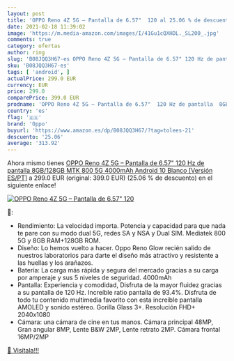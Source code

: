 ```yaml
---
layout: post
title: 'OPPO Reno 4Z 5G – Pantalla de 6.57"  120 al 25.06 % de descuento'
date: 2021-02-18 11:39:02
image: 'https://m.media-amazon.com/images/I/41Gu1cQXHDL._SL200_.jpg'
comments: true
category: ofertas
author: ring
slug: 'B08JQQ3H67-es OPPO Reno 4Z 5G – Pantalla de 6.57" 120 Hz de pantalla...'
sku: 'B08JQQ3H67-es'
tags: [ 'android', ]
actualPrice: 299.0 EUR
currency: EUR
price: 299.0
comparePrice: 399.0 EUR
prodname: 'OPPO Reno 4Z 5G – Pantalla de 6.57"  120 Hz de pantalla  8GB/128GB  MTK 800 5G  4000mAh  Android 10  Blanco [Versión ES/PT]'
country: 'es'
flag: '🇪🇸'
brand: 'Oppo'
buyurl: 'https://www.amazon.es/dp/B08JQQ3H67/?tag=tolees-21'
descuento: '25.06'
average: '313.92'
---
```


Ahora mismo tienes [OPPO Reno 4Z 5G – Pantalla de 6.57"  120 Hz de pantalla  8GB/128GB  MTK 800 5G  4000mAh  Android 10  Blanco [Versión ES/PT]](https://www.amazon.es/dp/B08JQQ3H67/?tag=tolees-21) a 299.0 EUR (original: 399.0 EUR) (25.06 %  de descuento) en el siguiente enlace!

[![OPPO Reno 4Z 5G – Pantalla de 6.57"  120](https://m.media-amazon.com/images/I/41Gu1cQXHDL._SL200_.jpg)](https://www.amazon.es/dp/B08JQQ3H67/?tag=tolees-21)

🔎:

- Rendimiento: La velocidad importa. Potencia y capacidad para que nada te pare con su modo dual 5G, redes SA y NSA y Dual SIM. Mediatek 800 5G y 8GB RAM+128GB ROM.
- Diseño: Lo hemos vuelto a hacer. Oppo Reno Glow recién salido de nuestros laboratorios para darte el diseño más atractivo y resistente a las huellas y los arañazos.
- Batería: La carga más rápida y segura del mercado gracias a su carga por amperaje y sus 5 niveles de seguridad. 4000mAh
- Pantalla: Experiencia y comodidad, Disfruta de la mayor fluidez gracias a su pantalla de 120 Hz. Increíble ratio pantalla de 93.4%. Disfruta de todo tu contenido multimedia favorito con esta increíble pantalla AMOLED y sonido estéreo. Gorilla Glass 3+. Resolución FHD+ 2040x1080
- Cámara: una cámara de cine en tus manos. Cámara principal 48MP, Gran angular 8MP, Lente B&W 2MP, Lente retrato 2MP. Cámara frontal 16MP/2MP

[🛒 Visítala!!!](https://www.amazon.es/dp/B08JQQ3H67/?tag=tolees-21)
